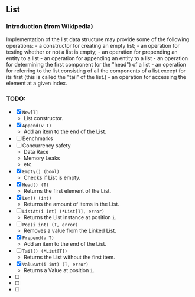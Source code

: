 ## List

### Introduction (from Wikipedia)
Implementation of the list data structure may provide some of the following operations:
    - a constructor for creating an empty list;
    - an operation for testing whether or not a list is empty;
    - an operation for prepending an entity to a list
    - an operation for appending an entity to a list
    - an operation for determining the first component (or the "head") of a list
    - an operation for referring to the list consisting of all the components of a list except for its first (this is called the "tail" of the list.)
    - an operation for accessing the element at a given index.

### TODO:
- [x] `New[T]`
    - List constructor.
- [x] `Append(v T)`
    - Add an item to the end of the List.
- [ ] Benchmarks
- [ ] Concurrency safety
    - Data Race
    - Memory Leaks
    - etc.
- [x] `Empty() (bool)`
    - Checks if List is empty.
- [x] `Head() (T)`
    - Returns the first element of the List.
- [x] `Len() (int)`
    - Returns the amount of items in the List.
- [ ] `ListAt(i int) (*List[T], error)` 
    - Returns the List instance at position `i`.
- [ ] `Pop(i int) (T, error)`
    - Removes a value from the Linked List.
- [x] `Prepend(v T)`
    - Add an item to the end of the List.
- [ ] `Tail() (*List[T])`
    - Returns the List without the first item.
- [x] `ValueAt(i int) (T, error)` 
    - Returns a Value at position `i`.
- [ ] 
- [ ] 
- [ ] 
